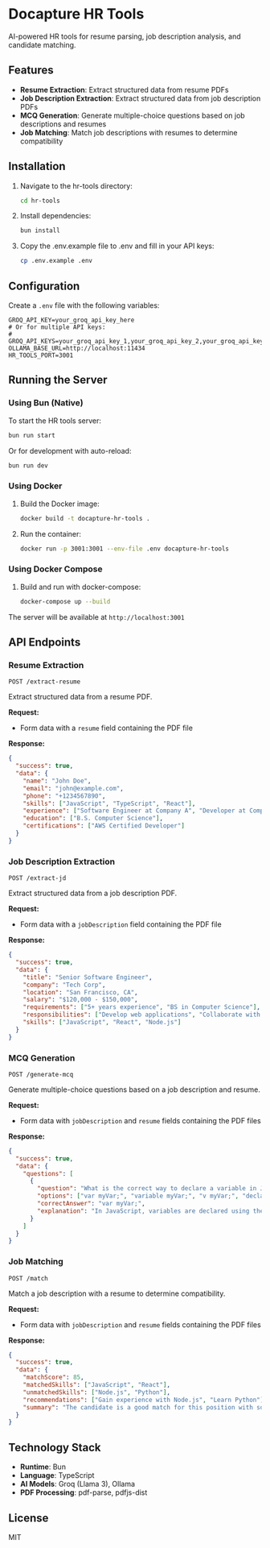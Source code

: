 # Docapture HR Tools

AI-powered HR tools for resume parsing, job description analysis, and candidate matching.

## Features

- **Resume Extraction**: Extract structured data from resume PDFs
- **Job Description Extraction**: Extract structured data from job description PDFs
- **MCQ Generation**: Generate multiple-choice questions based on job descriptions and resumes
- **Job Matching**: Match job descriptions with resumes to determine compatibility

## Installation

1. Navigate to the hr-tools directory:
   ```bash
   cd hr-tools
   ```

2. Install dependencies:
   ```bash
   bun install
   ```

3. Copy the .env.example file to .env and fill in your API keys:
   ```bash
   cp .env.example .env
   ```

## Configuration

Create a `.env` file with the following variables:

```
GROQ_API_KEY=your_groq_api_key_here
# Or for multiple API keys:
# GROQ_API_KEYS=your_groq_api_key_1,your_groq_api_key_2,your_groq_api_key_3
OLLAMA_BASE_URL=http://localhost:11434
HR_TOOLS_PORT=3001
```

## Running the Server

### Using Bun (Native)

To start the HR tools server:

```bash
bun run start
```

Or for development with auto-reload:

```bash
bun run dev
```

### Using Docker

1. Build the Docker image:
   ```bash
   docker build -t docapture-hr-tools .
   ```

2. Run the container:
   ```bash
   docker run -p 3001:3001 --env-file .env docapture-hr-tools
   ```

### Using Docker Compose

1. Build and run with docker-compose:
   ```bash
   docker-compose up --build
   ```

The server will be available at `http://localhost:3001`

## API Endpoints

### Resume Extraction
```
POST /extract-resume
```
Extract structured data from a resume PDF.

**Request:**
- Form data with a `resume` field containing the PDF file

**Response:**
```json
{
  "success": true,
  "data": {
    "name": "John Doe",
    "email": "john@example.com",
    "phone": "+1234567890",
    "skills": ["JavaScript", "TypeScript", "React"],
    "experience": ["Software Engineer at Company A", "Developer at Company B"],
    "education": ["B.S. Computer Science"],
    "certifications": ["AWS Certified Developer"]
  }
}
```

### Job Description Extraction
```
POST /extract-jd
```
Extract structured data from a job description PDF.

**Request:**
- Form data with a `jobDescription` field containing the PDF file

**Response:**
```json
{
  "success": true,
  "data": {
    "title": "Senior Software Engineer",
    "company": "Tech Corp",
    "location": "San Francisco, CA",
    "salary": "$120,000 - $150,000",
    "requirements": ["5+ years experience", "BS in Computer Science"],
    "responsibilities": ["Develop web applications", "Collaborate with team"],
    "skills": ["JavaScript", "React", "Node.js"]
  }
}
```

### MCQ Generation
```
POST /generate-mcq
```
Generate multiple-choice questions based on a job description and resume.

**Request:**
- Form data with `jobDescription` and `resume` fields containing the PDF files

**Response:**
```json
{
  "success": true,
  "data": {
    "questions": [
      {
        "question": "What is the correct way to declare a variable in JavaScript?",
        "options": ["var myVar;", "variable myVar;", "v myVar;", "declare myVar;"],
        "correctAnswer": "var myVar;",
        "explanation": "In JavaScript, variables are declared using the 'var', 'let', or 'const' keywords."
      }
    ]
  }
}
```

### Job Matching
```
POST /match
```
Match a job description with a resume to determine compatibility.

**Request:**
- Form data with `jobDescription` and `resume` fields containing the PDF files

**Response:**
```json
{
  "success": true,
  "data": {
    "matchScore": 85,
    "matchedSkills": ["JavaScript", "React"],
    "unmatchedSkills": ["Node.js", "Python"],
    "recommendations": ["Gain experience with Node.js", "Learn Python"],
    "summary": "The candidate is a good match for this position with some skill gaps."
  }
}
```

## Technology Stack

- **Runtime**: Bun
- **Language**: TypeScript
- **AI Models**: Groq (Llama 3), Ollama
- **PDF Processing**: pdf-parse, pdfjs-dist

## License

MIT